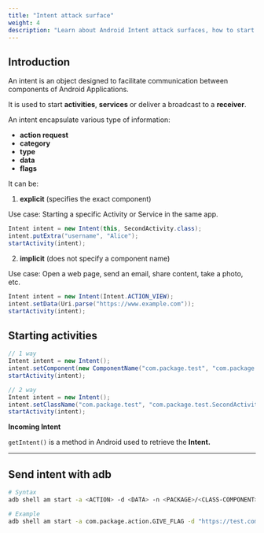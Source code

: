 ```yaml
---
title: "Intent attack surface"
weight: 4
description: "Learn about Android Intent attack surfaces, how to start activities, handle incoming intents, and send intents using adb for penetration testing."
---
```


## Introduction

An intent is an object designed to facilitate communication between components of Android Applications.

It is used to start **activities**, **services** or deliver a broadcast to a **receiver**.

An intent encapsulate various type of information:

* **action request**
* **category**
* **type**
* **data**
* **flags**

It can be:

1. **explicit** (specifies the exact component)

Use case: Starting a specific Activity or Service in the same app.

```java
Intent intent = new Intent(this, SecondActivity.class);
intent.putExtra("username", "Alice");
startActivity(intent);
```

2. **implicit** (does not specify a component name)

Use case: Open a web page, send an email, share content, take a photo, etc.

```java
Intent intent = new Intent(Intent.ACTION_VIEW);
intent.setData(Uri.parse("https://www.example.com"));
startActivity(intent);
```

## Starting activities

```java
// 1 way
Intent intent = new Intent();
intent.setComponent(new ComponentName("com.package.test", "com.package.test.SecondActivity"));
startActivity(intent);
```

```java
// 2 way
Intent intent = new Intent();
intent.setClassName("com.package.test", "com.package.test.SecondActivity");
startActivity(intent);
```

**Incoming Intent**

`getIntent()` is a method in Android used to retrieve the **Intent.**

---

## Send intent with adb

```sh
# Syntax
adb shell am start -a <ACTION> -d <DATA> -n <PACKAGE>/<CLASS-COMPONENT>

# Example
adb shell am start -a com.package.action.GIVE_FLAG -d "https://test.com" -n com.package/com.package.test.MainActivity
```